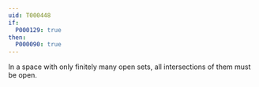 ```yaml
---
uid: T000448
if:
  P000129: true
then:
  P000090: true
---
```


In a space with only finitely many open sets, all intersections of them must be open.
